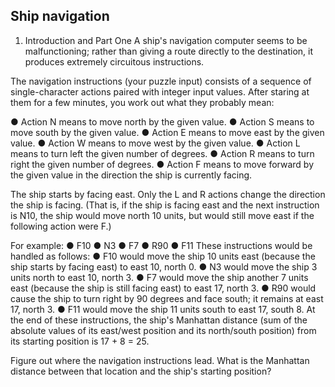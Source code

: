 ## Ship navigation

1. Introduction and Part One
A ship's navigation computer seems to be malfunctioning; rather than giving a route
directly to the destination, it produces extremely circuitous instructions.

The navigation instructions (your puzzle input) consists of a sequence of
single-character actions paired with integer input values. After staring at them for a
few minutes, you work out what they probably mean:

● Action N means to move north by the given value.
● Action S means to move south by the given value.
● Action E means to move east by the given value.
● Action W means to move west by the given value.
● Action L means to turn left the given number of degrees.
● Action R means to turn right the given number of degrees.
● Action F means to move forward by the given value in the direction the ship is
currently facing.

The ship starts by facing east. Only the L and R actions change the direction the ship
is facing. (That is, if the ship is facing east and the next instruction is N10, the ship
would move north 10 units, but would still move east if the following action were F.)

For example:
● F10
● N3
● F7
● R90
● F11
These instructions would be handled as follows:
● F10 would move the ship 10 units east (because the ship starts by facing
east) to east 10, north 0.
● N3 would move the ship 3 units north to east 10, north 3.
● F7 would move the ship another 7 units east (because the ship is still facing
east) to east 17, north 3.
● R90 would cause the ship to turn right by 90 degrees and face south; it
remains at east 17, north 3.
● F11 would move the ship 11 units south to east 17, south 8.
At the end of these instructions, the ship's Manhattan distance (sum of the absolute
values of its east/west position and its north/south position) from its starting position
is 17 + 8 = 25.

Figure out where the navigation instructions lead. What is the Manhattan distance
between that location and the ship's starting position?